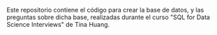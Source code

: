 Este repositorio contiene el código para crear la base de datos, y las preguntas sobre dicha base,
realizadas durante el curso "SQL for Data Science Interviews" de Tina Huang. 
